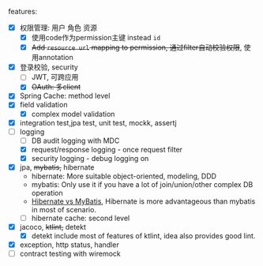 features:
-[x] 权限管理: 用户 角色 资源
  - [x] 使用code作为permission主键 instead `id`
  - [x] ~~Add `resource url` mapping to permission, 通过filter自动校验权限~~, 使用annotation
-[x] 登录校验, security
  - [ ] JWT, 可跨应用
  - [x] ~~OAuth: 多client~~
-[x] Spring Cache: method level
-[x] field validation
  - [x] complex model validation
-[x] integration test,jpa test, unit test, mockk, assertj
-[ ] logging
  - [ ] DB audit logging with MDC
  - [x] request/response logging - once request filter
  - [x] security logging - debug logging on
-[x] jpa, ~~mybatis,~~ hibernate
  - hibernate: More suitable object-oriented, modeling, DDD
  - mybatis: Only use it if you have a lot of join/union/other complex DB operation
  - [Hibernate vs MyBatis](https://www.zhihu.com/question/21104468),
  Hibernate is more advantageous than mybatis in most of scenario.
  - [ ] hibernate cache: second level 
-[x] jacoco, ~~ktlint,~~ detekt
  - [x] detekt include most of features of ktlint, idea also provides good lint.
-[x] exception, http status, handler
-[ ] contract testing with wiremock
